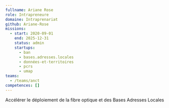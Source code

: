 ```yaml
---
fullname: Ariane Rose
role: Intrapreneure
domaine: Intraprenariat
github: Ariane-Rose
missions:
  - start: 2020-09-01
    end: 2025-12-31
    status: admin
    startups:
      - ban
      - bases.adresses.locales
      - données-et-territoires
      - pcrs
      - umap
teams:
  - /teams/anct
competences: []
---
```

Accélérer le déploiement de la fibre optique et des Bases Adresses Locales